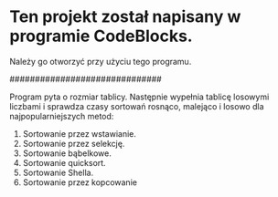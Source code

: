 # Ten projekt został napisany w programie CodeBlocks.
Należy go otworzyć przy użyciu tego programu.

##############################

Program pyta o rozmiar tablicy. Następnie wypełnia tablicę losowymi liczbami i sprawdza czasy sortowań rosnąco, malejąco i losowo dla najpopularniejszych metod:

1. Sortowanie przez wstawianie.
2. Sortowanie przez selekcję.
3. Sortowanie bąbelkowe.
4. Sortowanie quicksort.
5. Sortowanie Shella.
6. Sortowanie przez kopcowanie
